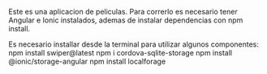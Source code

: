 Este es una aplicacion de peliculas.
Para correrlo es necesario tener Angular e Ionic instalados, ademas de instalar dependencias con npm install.

Es necesario installar desde la terminal para utilizar algunos componentes:
  npm install swiper@latest
  npm i cordova-sqlite-storage
  npm install @ionic/storage-angular
  npm install localforage
  
